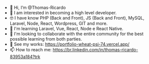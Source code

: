 - 👋 Hi, I’m @Thomas-Ricardo
- 👀 I am interested in becoming a high level developer.
- :nerd_face: I have know PHP (Back and Front), JS (Back and Front), MySQL, Laravel, Node, React, Wordpress, GIT and more.
- 🌱 I'm learning Laravel, Vue, React, Node e React Native.
- 💞️ I'm looking to collaborate with the entire community for the best possible learning from both parties.
- 💼 See my works: https://portfolio-wheat-psi-74.vercel.app/
- 📫 How to reach me: https://br.linkedin.com/in/thomas-ricardo-83953a184?trk

<!---
Thomasrik/Thomasrik is a ✨ special ✨ repository because its `README.md` (this file) appears on your GitHub profile.
You can click the Preview link to take a look at your changes.
--->

